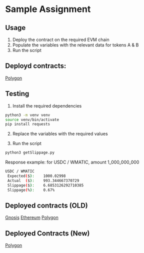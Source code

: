 # Sample Assignment

## Usage

1. Deploy the contract on the required EVM chain
2. Populate the variables with the relevant data for tokens A & B
3. Run the script


## Deployd contracts:

[Polygon](https://polygonscan.com/address/0x0a6a1beb7b0b3545578818f45f4e6219615d25ad)

## Testing

1. Install the required dependencies

```bash
python3 -m venv venv
source venv/bin/activate
pip install requests
```

2. Replace the variables with the required values

3. Run the script

```bash
python3 getSlippage.py
```

Response example: for USDC / WMATIC, amount 1_000_000_000

```bash
USDC / WMATIC
 Expected($):    1000.02998 
 Actual  ($):    993.344667370729 
 Slippage($):    6.6853126292710385 
 Slippage(%):    0.67%
```

## Deployed contracts (OLD)

[Gnosis](https://gnosisscan.io/address/0x6b30f76cece9f92d27f0e9ad78312e77709e74a5#code)
[Ethereum](https://etherscan.io/address/0x6b30f76CecE9F92D27f0e9Ad78312E77709E74A5#code)
[Polygon](https://polygonscan.com/address/0x0a6a1beb7b0b3545578818f45f4e6219615d25ad#code)

## Deployed Contracts (New)

[Polygon](0xE8f7f1d8963F56fa9808BBb8925A1Feb518AFC8e)